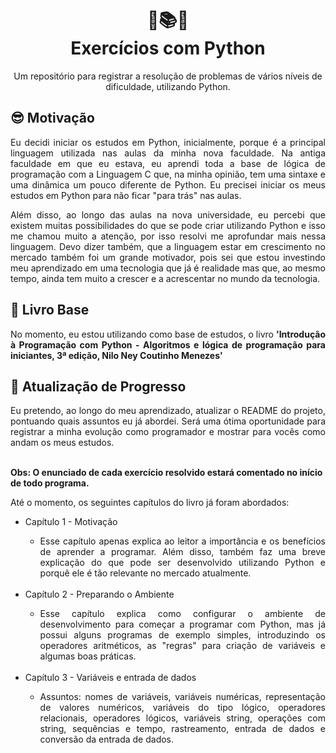 <h1 align="center">🐍📚💡<br>Exercícios com Python</h1>
<p align="center">Um repositório para registrar a resolução de problemas de vários níveis de dificuldade, utilizando Python.</p>
<h2>😎 Motivação</h2>
<p align="justify">Eu decidi iniciar os estudos em Python, inicialmente, porque é a principal linguagem utilizada nas aulas da minha nova faculdade. Na antiga faculdade em que eu estava, eu aprendi toda a base de lógica de programação com a Linguagem C que, na minha opinião, tem uma sintaxe e uma dinâmica um pouco diferente de Python. Eu precisei iniciar os meus estudos em Python para não ficar "para trás" nas aulas.</p>
<p align="justify">Além disso, ao longo das aulas na nova universidade, eu percebi que existem muitas possibilidades do que se pode criar utilizando Python e isso me chamou muito a atenção, por isso resolvi me aprofundar mais nessa linguagem. Devo dizer também, que a linguagem estar em crescimento no mercado também foi um grande motivador, pois sei que estou investindo meu aprendizado em uma tecnologia que já é realidade mas que, ao mesmo tempo, ainda tem muito a crescer e a acrescentar no mundo da tecnologia.</p>
<h2>📖 Livro Base</h2>
<p align="justify">No momento, eu estou utilizando como base de estudos, o livro <b>'Introdução à Programação com Python - Algoritmos e lógica de programação para iniciantes, 3ª edição, Nilo Ney Coutinho Menezes'</b></p>
<h2>🏁 Atualização de Progresso</h2>
<p align="justify">Eu pretendo, ao longo do meu aprendizado, atualizar o README do projeto, pontuando quais assuntos eu já abordei. Será uma ótima oportunidade para registrar a minha evolução como programador e mostrar para vocês como andam os meus estudos.</p>
<br>
<strong>Obs: O enunciado de cada exercício resolvido estará comentado no início de todo programa.</strong>
<br>
<p align="justify">Até o momento, os seguintes capítulos do livro já foram abordados:</p>
<ul>
  <li>Capítulo 1 - Motivação</li>
  <ul>
    <li align="justify">Esse capítulo apenas explica ao leitor a importância e os benefícios de aprender a programar. Além disso, também faz uma breve explicação do que pode ser desenvolvido utilizando Python e porquê ele é tão relevante no mercado atualmente.</li>
  </ul>
  
  <br>
  
  <li>Capítulo 2 - Preparando o Ambiente</li>
  <ul>
    <li align="justify">Esse capítulo explica como configurar o ambiente de desenvolvimento para começar a programar com Python, mas já possui alguns programas de exemplo simples, introduzindo os operadores aritméticos, as "regras" para criação de variáveis e algumas boas práticas.</li>
  </ul>
  
  <br>
  
  <li>Capítulo 3 - Variáveis e entrada de dados</li>
  <ul>
    <li align="justify">Assuntos: nomes de variáveis, variáveis numéricas, representação de valores numéricos, variáveis do tipo lógico, operadores relacionais, operadores lógicos, variáveis string, operações com string, sequências e tempo, rastreamento, entrada de dados e conversão da entrada de dados.</li>
  </ul>
  
  <br>
  
  
